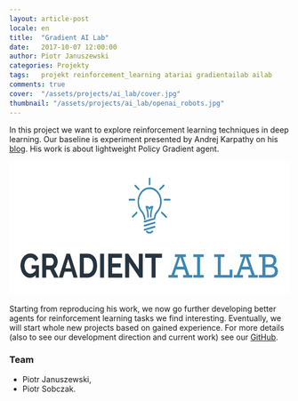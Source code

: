 ```yaml
---
layout: article-post
locale: en
title:  "Gradient AI Lab"
date:   2017-10-07 12:00:00
author: Piotr Januszewski
categories: Projekty
tags:	projekt reinforcement_learning atariai gradientailab ailab
comments: true
cover:  "/assets/projects/ai_lab/cover.jpg"
thumbnail: "/assets/projects/ai_lab/openai_robots.jpg"
---
```


In this project we want to explore reinforcement learning techniques in deep learning. Our baseline is experiment presented by Andrej Karpathy on his [blog](http://karpathy.github.io/2016/05/31/rl/). His work is about lightweight Policy Gradient agent.  

<p align="center"><img width="600" height="240" src ="/assets/projects/ai_lab/logo.jpg" /></p>

Starting from reproducing his work, we now go further developing better agents for reinforcement learning tasks we find interesting. Eventually, we will start whole new projects based on gained experience. For more details (also to see our development direction and current work) see our [GitHub](https://github.com/piojanu/AtariAI).

### Team
- Piotr Januszewski,
- Piotr Sobczak.
